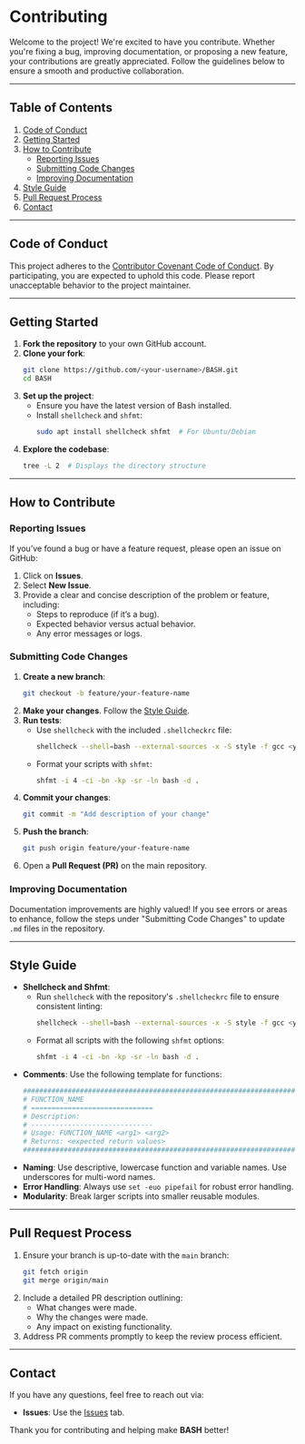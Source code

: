 # Contributing

Welcome to the project! We're excited to have you contribute. Whether you're fixing a bug, improving documentation, or proposing a new feature, your contributions are greatly appreciated. Follow the guidelines below to ensure a smooth and productive collaboration.

---

## Table of Contents

1. [Code of Conduct](#code-of-conduct)
2. [Getting Started](#getting-started)
3. [How to Contribute](#how-to-contribute)
   - [Reporting Issues](#reporting-issues)
   - [Submitting Code Changes](#submitting-code-changes)
   - [Improving Documentation](#improving-documentation)
4. [Style Guide](#style-guide)
5. [Pull Request Process](#pull-request-process)
6. [Contact](#contact)

---

## Code of Conduct

This project adheres to the [Contributor Covenant Code of Conduct](https://www.contributor-covenant.org/version/2/0/code_of_conduct/). By participating, you are expected to uphold this code. Please report unacceptable behavior to the project maintainer.

---

## Getting Started

1. **Fork the repository** to your own GitHub account.
2. **Clone your fork**:
   ```bash
   git clone https://github.com/<your-username>/BASH.git
   cd BASH
   ```
3. **Set up the project**:
   - Ensure you have the latest version of Bash installed.
   - Install `shellcheck` and `shfmt`:
     ```bash
     sudo apt install shellcheck shfmt  # For Ubuntu/Debian
     ```
4. **Explore the codebase**:
   ```bash
   tree -L 2  # Displays the directory structure
   ```

---

## How to Contribute

### Reporting Issues

If you’ve found a bug or have a feature request, please open an issue on GitHub:

1. Click on **Issues**.
2. Select **New Issue**.
3. Provide a clear and concise description of the problem or feature, including:
   - Steps to reproduce (if it’s a bug).
   - Expected behavior versus actual behavior.
   - Any error messages or logs.

### Submitting Code Changes

1. **Create a new branch**:
   ```bash
   git checkout -b feature/your-feature-name
   ```
2. **Make your changes**. Follow the [Style Guide](#style-guide).
3. **Run tests**:
   - Use `shellcheck` with the included `.shellcheckrc` file:
     ```bash
     shellcheck --shell=bash --external-sources -x -S style -f gcc <your-script.sh>
     ```
   - Format your scripts with `shfmt`:
     ```bash
     shfmt -i 4 -ci -bn -kp -sr -ln bash -d .
     ```
4. **Commit your changes**:
   ```bash
   git commit -m "Add description of your change"
   ```
5. **Push the branch**:
   ```bash
   git push origin feature/your-feature-name
   ```
6. Open a **Pull Request (PR)** on the main repository.

### Improving Documentation

Documentation improvements are highly valued! If you see errors or areas to enhance, follow the steps under "Submitting Code Changes" to update `.md` files in the repository.

---

## Style Guide

- **Shellcheck and Shfmt**:
  - Run `shellcheck` with the repository's `.shellcheckrc` file to ensure consistent linting:
    ```bash
    shellcheck --shell=bash --external-sources -x -S style -f gcc <your-script.sh>
    ```
  - Format all scripts with the following `shfmt` options:
    ```bash
    shfmt -i 4 -ci -bn -kp -sr -ln bash -d .
    ```
- **Comments**: Use the following template for functions:
  ```bash
  ###############################################################################
  # FUNCTION_NAME
  # ==============================
  # Description:
  # ------------------------------
  # Usage: FUNCTION_NAME <arg1> <arg2>
  # Returns: <expected return values>
  ###############################################################################
  ```
- **Naming**: Use descriptive, lowercase function and variable names. Use underscores for multi-word names.
- **Error Handling**: Always use `set -euo pipefail` for robust error handling.
- **Modularity**: Break larger scripts into smaller reusable modules.

---

## Pull Request Process

1. Ensure your branch is up-to-date with the `main` branch:
   ```bash
   git fetch origin
   git merge origin/main
   ```
2. Include a detailed PR description outlining:
   - What changes were made.
   - Why the changes were made.
   - Any impact on existing functionality.
3. Address PR comments promptly to keep the review process efficient.

---

## Contact

If you have any questions, feel free to reach out via:

- **Issues**: Use the [Issues](https://github.com/tatanus/BASH/issues) tab.

Thank you for contributing and helping make **BASH** better!
